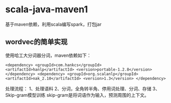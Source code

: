 # scala-java-maven1
基于maven依赖，利用scala编写spark，打包jar

## wordvec的简单实现
使用哈工大分词器分词，maven依赖如下：

`<dependency>
    <groupId>com.hankcs</groupId>
    <artifactId>hanlp</artifactId>
    <version>portable-1.2.8</version>
</dependency>
<dependency>
    <groupId>org.scalanlp</groupId>
    <artifactId>nak_2.10</artifactId>
    <version>1.3</version>
</dependency>`

处理流程：
1、处理语料
2、分词，全角转半角、停用词处理、分词、存储
3、Skip-gram模型训练
skip-gram是将词语作为输入，预测周围的上下文。
